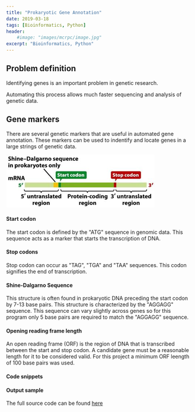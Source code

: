 ```yaml
---
title: "Prokaryotic Gene Annotation"
date: 2019-03-18
tags: [Bioinformatics, Python]
header:
    #image: "images/mcrpc/image.jpg"
excerpt: "Bioinformatics, Python"
---
```


## Problem definition

Identifying genes is an important problem in genetic research.

Automating this process allows much faster sequencing and analysis of genetic data.

## Gene markers

There are several genetic markers that are useful in automated gene annotation. These markers can be used to indentify and locate genes in a large strings of genetic data.

![gene-annotation](/images/ORF.jpg)

#### Start codon

The start codon is defined by the "ATG" sequence in genomic data. This sequence acts as a marker that starts the transcription of DNA.

#### Stop codons

Stop codon can occur as "TAG", "TGA" and "TAA" sequences. This codon signifies the end of transcription.

#### Shine-Dalgarno Sequence

This structure is often found in prokaryotic DNA preceding the start codon by 7-13 base pairs. This structure is characterized by the "AGGAGG" sequence. This sequence can vary slightly across genes so for this program only 5 base pairs are required to match the "AGGAGG" sequence.

#### Opening reading frame length

An open reading frame (ORF) is the region of DNA that is transcribed between the start and stop codon. A candidate gene must be a reasonable length for it to be considered valid. For this project a minimum ORF leength of 100 base pairs was used.

#### Code snippets

#### Output sample

The full source code can be found [here](https://github.com/spencernewellevans/gene-locator)
